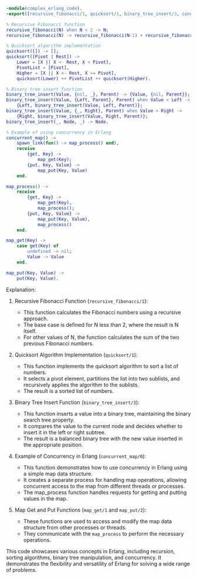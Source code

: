 ```erlang
-module(complex_erlang_code).
-export([recursive_fibonacci/1, quicksort/1, binary_tree_insert/3, concurrent_map/0]).

% Recursive Fibonacci function
recursive_fibonacci(N) when N < 2 -> N;
recursive_fibonacci(N) -> recursive_fibonacci(N-1) + recursive_fibonacci(N-2).

% Quicksort algorithm implementation
quicksort([]) -> [];
quicksort([Pivot | Rest]) ->
    Lower = [X || X <- Rest, X < Pivot],
    PivotList = [Pivot],
    Higher = [X || X <- Rest, X >= Pivot],
    quicksort(Lower) ++ PivotList ++ quicksort(Higher).

% Binary tree insert function
binary_tree_insert(Value, {nil, _}, Parent) -> {Value, {nil, Parent}};
binary_tree_insert(Value, {Left, Parent}, Parent) when Value < Left ->
    {Left, binary_tree_insert(Value, Left, Parent)};
binary_tree_insert(Value, {_, Right}, Parent) when Value > Right ->
    {Right, binary_tree_insert(Value, Right, Parent)};
binary_tree_insert(_, Node, _) -> Node.

% Example of using concurrency in Erlang
concurrent_map() ->
    spawn_link(fun() -> map_process() end),
    receive
        {get, Key} ->
            map_get(Key);
        {put, Key, Value} ->
            map_put(Key, Value)
    end.

map_process() ->
    receive
        {get, Key} ->
            map_get(Key),
            map_process();
        {put, Key, Value} ->
            map_put(Key, Value),
            map_process()
    end.

map_get(Key) ->
    case get(Key) of
        undefined -> nil;
        Value -> Value
    end.

map_put(Key, Value) ->
    put(Key, Value).
```

Explanation:

1. Recursive Fibonacci Function (`recursive_fibonacci/1`):
   - This function calculates the Fibonacci numbers using a recursive approach.
   - The base case is defined for N less than 2, where the result is N itself.
   - For other values of N, the function calculates the sum of the two previous Fibonacci numbers.

2. Quicksort Algorithm Implementation (`quicksort/1`):
   - This function implements the quicksort algorithm to sort a list of numbers.
   - It selects a pivot element, partitions the list into two sublists, and recursively applies the algorithm to the sublists.
   - The result is a sorted list of numbers.

3. Binary Tree Insert Function (`binary_tree_insert/3`):
   - This function inserts a value into a binary tree, maintaining the binary search tree property.
   - It compares the value to the current node and decides whether to insert it in the left or right subtree.
   - The result is a balanced binary tree with the new value inserted in the appropriate position.

4. Example of Concurrency in Erlang (`concurrent_map/0`):
   - This function demonstrates how to use concurrency in Erlang using a simple map data structure.
   - It creates a separate process for handling map operations, allowing concurrent access to the map from different threads or processes.
   - The map_process function handles requests for getting and putting values in the map.

5. Map Get and Put Functions (`map_get/1` and `map_put/2`):
   - These functions are used to access and modify the map data structure from other processes or threads.
   - They communicate with the `map_process` to perform the necessary operations.

This code showcases various concepts in Erlang, including recursion, sorting algorithms, binary tree manipulation, and concurrency. It demonstrates the flexibility and versatility of Erlang for solving a wide range of problems.